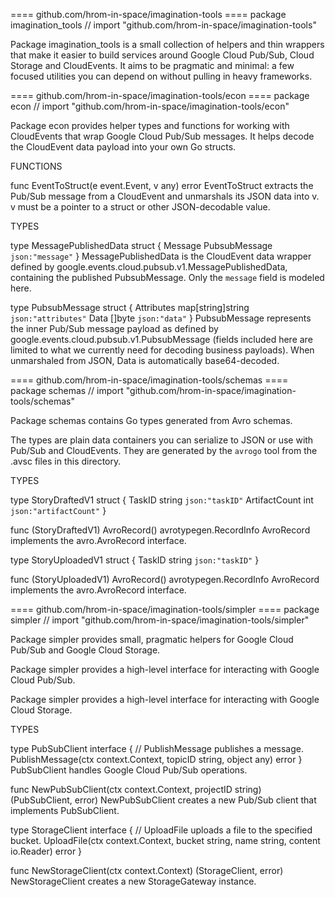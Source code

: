==== github.com/hrom-in-space/imagination-tools ====
package imagination_tools // import "github.com/hrom-in-space/imagination-tools"

Package imagination_tools is a small collection of helpers and thin wrappers
that make it easier to build services around Google Cloud Pub/Sub, Cloud Storage
and CloudEvents. It aims to be pragmatic and minimal: a few focused utilities
you can depend on without pulling in heavy frameworks.


==== github.com/hrom-in-space/imagination-tools/econ ====
package econ // import "github.com/hrom-in-space/imagination-tools/econ"

Package econ provides helper types and functions for working with CloudEvents
that wrap Google Cloud Pub/Sub messages. It helps decode the CloudEvent data
payload into your own Go structs.

FUNCTIONS

func EventToStruct(e event.Event, v any) error
    EventToStruct extracts the Pub/Sub message from a CloudEvent and
    unmarshals its JSON data into v. v must be a pointer to a struct or other
    JSON-decodable value.


TYPES

type MessagePublishedData struct {
	Message PubsubMessage `json:"message"`
}
    MessagePublishedData is the CloudEvent data wrapper defined by
    google.events.cloud.pubsub.v1.MessagePublishedData, containing the published
    PubsubMessage. Only the `message` field is modeled here.

type PubsubMessage struct {
	Attributes map[string]string `json:"attributes"`
	Data       []byte            `json:"data"`
}
    PubsubMessage represents the inner Pub/Sub message payload as defined
    by google.events.cloud.pubsub.v1.PubsubMessage (fields included here
    are limited to what we currently need for decoding business payloads).
    When unmarshaled from JSON, Data is automatically base64-decoded.



==== github.com/hrom-in-space/imagination-tools/schemas ====
package schemas // import "github.com/hrom-in-space/imagination-tools/schemas"

Package schemas contains Go types generated from Avro schemas.

The types are plain data containers you can serialize to JSON or use with
Pub/Sub and CloudEvents. They are generated by the `avrogo` tool from the .avsc
files in this directory.

TYPES

type StoryDraftedV1 struct {
	TaskID        string `json:"taskID"`
	ArtifactCount int    `json:"artifactCount"`
}

func (StoryDraftedV1) AvroRecord() avrotypegen.RecordInfo
    AvroRecord implements the avro.AvroRecord interface.

type StoryUploadedV1 struct {
	TaskID string `json:"taskID"`
}

func (StoryUploadedV1) AvroRecord() avrotypegen.RecordInfo
    AvroRecord implements the avro.AvroRecord interface.



==== github.com/hrom-in-space/imagination-tools/simpler ====
package simpler // import "github.com/hrom-in-space/imagination-tools/simpler"

Package simpler provides small, pragmatic helpers for Google Cloud Pub/Sub and
Google Cloud Storage.

Package simpler provides a high-level interface for interacting with Google
Cloud Pub/Sub.

Package simpler provides a high-level interface for interacting with Google
Cloud Storage.

TYPES

type PubSubClient interface {
	// PublishMessage publishes a message.
	PublishMessage(ctx context.Context, topicID string, object any) error
}
    PubSubClient handles Google Cloud Pub/Sub operations.

func NewPubSubClient(ctx context.Context, projectID string) (PubSubClient, error)
    NewPubSubClient creates a new Pub/Sub client that implements PubSubClient.

type StorageClient interface {
	// UploadFile uploads a file to the specified bucket.
	UploadFile(ctx context.Context, bucket string, name string, content io.Reader) error
}

func NewStorageClient(ctx context.Context) (StorageClient, error)
    NewStorageClient creates a new StorageGateway instance.



